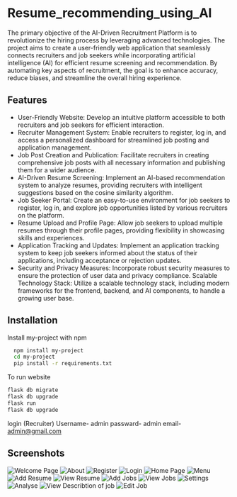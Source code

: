 # Resume_recommending_using_AI

The primary objective of the AI-Driven Recruitment Platform is to revolutionize the hiring process by leveraging advanced technologies. The project aims to create a user-friendly web application that seamlessly connects recruiters and job seekers while incorporating artificial intelligence (AI) for efficient resume screening and recommendation. By automating key aspects of recruitment, the goal is to enhance accuracy, reduce biases, and streamline the overall hiring experience.


## Features

-	User-Friendly Website:
Develop an intuitive platform accessible to both recruiters and job seekers for efficient interaction.
-   Recruiter Management System:
Enable recruiters to register, log in, and access a personalized dashboard for streamlined job posting and application management.
-	Job Post Creation and Publication:
Facilitate recruiters in creating comprehensive job posts with all necessary information and publishing them for a wider audience.
-	AI-Driven Resume Screening:
Implement an AI-based recommendation system to analyze resumes, providing recruiters with intelligent suggestions based on the cosine similarity algorithm.
-	Job Seeker Portal:
Create an easy-to-use environment for job seekers to register, log in, and explore job opportunities listed by various recruiters on the platform.
-	Resume Upload and Profile Page:
Allow job seekers to upload multiple resumes through their profile pages, providing flexibility in showcasing skills and experiences.
-	Application Tracking and Updates:
Implement an application tracking system to keep job seekers informed about the status of their applications, including acceptance or rejection updates.
-	Security and Privacy Measures:
Incorporate robust security measures to ensure the protection of user data and privacy compliance.
	Scalable Technology Stack:
Utilize a scalable technology stack, including modern frameworks for the frontend, backend, and AI components, to handle a growing user base.



## Installation

Install my-project with npm

```bash
  npm install my-project
  cd my-project
  pip install -r requirements.txt
```
 To run website
```bash
flask db migrate
flask db upgrade
flask run
flask db upgrade
```
login (Recruiter)
Username- admin
passward- admin
email- admin@gmail.com

## Screenshots

![Welcome Page](image.png)
![About](127.0.0.1_8000_about.png)
![Register](image-1.png)
![Login](image-2.png)
![Home Page](image-3.png)
![Menu](image-4.png)
![Add Resume](image-5.png)
![View Resume](image-6.png)
![Add Jobs](image-7.png)
![View Jobs](image-8.png)
![Settings](image-9.png)
![Analyse](127.0.0.1_8000_analyse_resumes_23.png)
![View Describtion of job](image-10.png)
![Edit Job](image-11.png)




